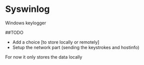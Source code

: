 # Syswinlog
Windows keylogger

##TODO
* Add a choice [to store locally or remotely]
* Setup the network part (sending the keystrokes and hostinfo)

For now it only stores the data locally
